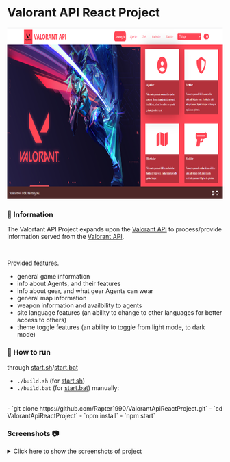 # Valorant API React Project
<img src="screenshots/main.PNG" alt="Main Information" width="800" height="400">


### 📖 Information
The Valortant API Project expands upon the [Valorant API](https://valorant-api.com/)
to process/provide information served from the [Valorant API](https://valorant-api.com/).

<br>

Provided features.
- general game information
- info about Agents, and their features
- info about gear, and what gear Agents can wear
- general map information
- weapon information and availbility to agents
- site language features (an ability to change to other languages for better access to others)
- theme toggle features (an ability to toggle from light mode, to dark mode)

### 🔨 How to run
through [start.sh]()/[start.bat]()
<br/>
- `./build.sh` (for [start.sh]())
- `./build.bat` (for [start.bat]())
manually:
<br/>
- `git clone https://github.com/Rapter1990/ValorantApiReactProject.git`
- `cd ValorantApiReactProject`
- `npm install`
- `npm start`


### Screenshots 📷
<details>
<summary>Click here to show the screenshots of project</summary>
    <p> Figure 1 </p><img src ="screenshots/1.PNG">
    <p> Figure 2 </p><img src ="screenshots/2.PNG">
    <p> Figure 3 </p><img src ="screenshots/3.PNG">
    <p> Figure 4 </p><img src ="screenshots/4.PNG">
    <p> Figure 5 </p><img src ="screenshots/5.PNG">
    <p> Figure 6 </p><img src ="screenshots/6.PNG">
    <p> Figure 7 </p><img src ="screenshots/7.PNG">
</details>
